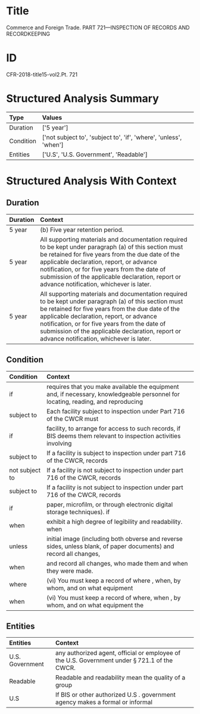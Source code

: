 # Title

 Commerce and Foreign Trade. PART 721—INSPECTION OF RECORDS AND RECORDKEEPING


# ID

 CFR-2018-title15-vol2.Pt. 721


# Structured Analysis Summary

| Type      | Values                                                            |
|:----------|:------------------------------------------------------------------|
| Duration  | ['5 year']                                                        |
| Condition | ['not subject to', 'subject to', 'if', 'where', 'unless', 'when'] |
| Entities  | ['U.S', 'U.S. Government', 'Readable']                            |


# Structured Analysis With Context

 


## Duration

| Duration   | Context                                                                                                                                                                                                                                                                                                                                               |
|:-----------|:------------------------------------------------------------------------------------------------------------------------------------------------------------------------------------------------------------------------------------------------------------------------------------------------------------------------------------------------------|
| 5 year     | (b) Five year retention period.                                                                                                                                                                                                                                                                                                                       |
| 5 year     | All supporting materials and documentation required to be kept under paragraph (a) of this section must be retained for five years from the due date of the applicable declaration, report, or advance notification, or for five years from the date of submission of the applicable declaration, report or advance notification, whichever is later. |
| 5 year     | All supporting materials and documentation required to be kept under paragraph (a) of this section must be retained for five years from the due date of the applicable declaration, report, or advance notification, or for five years from the date of submission of the applicable declaration, report or advance notification, whichever is later. |


## Condition

| Condition      | Context                                                                                                                          |
|:---------------|:---------------------------------------------------------------------------------------------------------------------------------|
| if             | requires that you make available the equipment and, if necessary, knowledgeable personnel for locating, reading, and reproducing |
| subject to     | Each facility  subject to inspection under Part 716 of the CWCR must                                                             |
| if             | facility, to arrange for access to such records, if BIS deems them relevant to inspection activities involving                   |
| subject to     | If a facility is  subject to inspection under part 716 of the CWCR, records                                                      |
| not subject to | If a facility is  not subject to inspection under part 716 of the CWCR, records                                                  |
| subject to     | If a facility is not  subject to inspection under part 716 of the CWCR, records                                                  |
| if             | paper, microfilm, or through electronic digital storage techniques). if                                                          |
| when           | exhibit a high degree of legibility and readability. when                                                                        |
| unless         | initial image (including both obverse and reverse sides, unless blank, of paper documents) and record all changes,               |
| when           | and record all changes, who made them and when  they were made.                                                                  |
| where          | (vi) You must keep a record of  where , when, by whom, and on what equipment                                                     |
| when           | (vi) You must keep a record of where,  when , by whom, and on what equipment the                                                 |


## Entities

| Entities        | Context                                                                                                  |
|:----------------|:---------------------------------------------------------------------------------------------------------|
| U.S. Government | any authorized agent, official or employee of the U.S. Government  under &#167;&#8201;721.1 of the CWCR. |
| Readable        | Readable and readability mean the quality of a group                                                     |
| U.S             | If BIS or other authorized  U.S . government agency makes a formal or informal                           |


